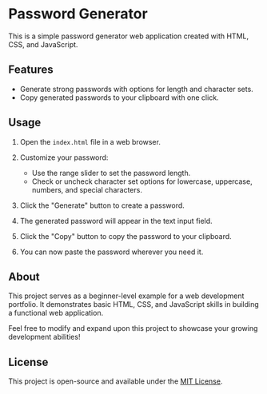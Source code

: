 # Password Generator

This is a simple password generator web application created with HTML, CSS, and JavaScript. 

## Features

- Generate strong passwords with options for length and character sets.
- Copy generated passwords to your clipboard with one click.

## Usage

1. Open the `index.html` file in a web browser.

2. Customize your password:
   - Use the range slider to set the password length.
   - Check or uncheck character set options for lowercase, uppercase, numbers, and special characters.

3. Click the "Generate" button to create a password.

4. The generated password will appear in the text input field.

5. Click the "Copy" button to copy the password to your clipboard.

6. You can now paste the password wherever you need it.

## About

This project serves as a beginner-level example for a web development portfolio. It demonstrates basic HTML, CSS, and JavaScript skills in building a functional web application.

Feel free to modify and expand upon this project to showcase your growing development abilities!

## License

This project is open-source and available under the [MIT License](LICENSE).
